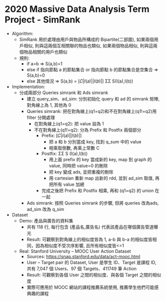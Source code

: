 # 2020 Massive Data Analysis Term Project - SimRank
- Algorithm:
  - SimRank 用於處理由用戶與物品所構成的 Bipartite(二部圖), 如果兩個用戶相似, 則與這兩個互相關聯的物品也類似, 如果兩個物品相似, 則與這兩個物品相關的用戶也類似
  - 規則:
    - if a=b => S(a,b)=1
    - else if 指向節點 a 的節點集合 or 指向節點 b 的節點集合是空集合 => S(a,b)=0
    - else 其他情況 => S(a,b) = [𝐶|𝐼(𝑎)||𝐼(𝑏)|] ΣΣ S(I(a),I(b))
- Implementation:
  - 分成兩部分 Queries simrank 和 Ads simrank
    - 建立 query_sim、ad_sim: 分別初始化 query 和 ad 的 simrank 矩陣, 對角線上為 1, 其他為 0
    - Queries simrank: 把在對角線上(q1=q2)和不在對角線上(q1!=q2)用 filter 分開處理
      - 在對角線上(q1=q2): 把 value 設為 1
      - 不在對角線上(q1!=q2): 分為 Prefix 和 Postfix 兩個部分
        - Prefix: [𝐶|𝐼(𝑎)||𝐼(𝑏)|]
          - 把 a 和 b 分別當成 key, 找到 q_sum 中的 value
          - 相乘取倒數, 再乘上常數 C
        - Postfix: ΣΣ S (I(a),I(b))
          - 用上面 prefix 的 key 當成新的 key, map 到 graph 的 value, 同時把 value=0 的刪除
          - 把 key 變成 ads, 並把重複的刪除
          - 用 cartesian 重新 map 出新的 rdd, 並到 ad_sim 取值, 再把所有 value 加總
        - 完成之後把 Prefix 和 Postfix 相乘, 再和 (q1=q2) 的 union 在一起
    - Ads simrank: 按照 Queries simrank 的步驟, 但將 queries 改為ads, ad_sim 改為 q_sim
- Dataset
  - Demo: 產品與廣告的資料集
    - 共有 118 行, 每行包含 (產品名,廣告名) 代表該產品在哪個廣告管道曝光
    - Result: 可觀察到對角線上的相似度皆為 1, a-b 與 b-a 的相似度皆相同，因為相似度不受次序影響, 且所有相似度皆<=1
  - Real: Stanford University – MOOC User Action Dataset
    - Sources: https://snap.stanford.edu/data/act-mooc.html
    - User – Target pair 的 Dataset, User 是學生 ID、Target 是課程 ID, 共有 7,047 個 Users、97 個 Targets、411749 筆 Action
    - Result: 可觀察到各個 User 之間的相似度、與各個 Target 之間的相似度
    - 實際可應用於 MOOC 網站的課程推薦系統使用, 推薦學生他們可能感興趣的課程
